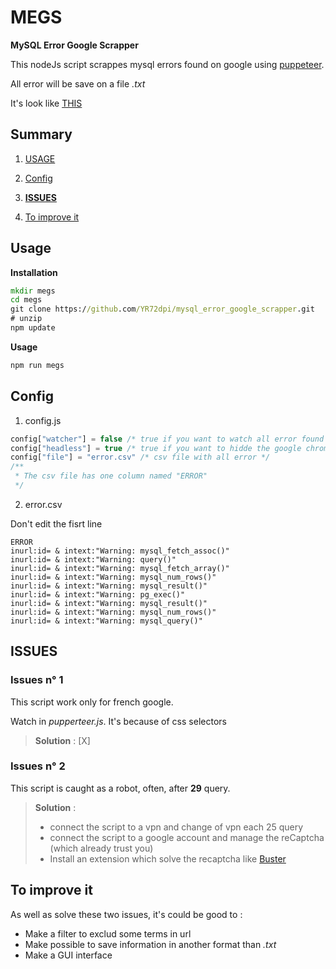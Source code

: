 # MEGS

**MySQL Error Google Scrapper**

This nodeJs script scrappes mysql errors found on google using [puppeteer](https://github.com/puppeteer/puppeteer).

All error will be save on a file *.txt*

It's look like [THIS](https://www.instagram.com/reel/Chm_IjoDS5n/)

## Summary

1. [USAGE](#Usage)

2. [Config](#Config)

3. [**ISSUES**](#ISSUES)

4. [To improve it](#to-improve-it)

## Usage

**Installation**

```cmd
mkdir megs
cd megs
git clone https://github.com/YR72dpi/mysql_error_google_scrapper.git
# unzip
npm update
```

**Usage**

```cmd
npm run megs
```


## Config

1. config.js

```javascript
config["watcher"] = false /* true if you want to watch all error found in real time */
config["headless"] = true /* true if you want to hidde the google chrome copy */
config["file"] = "error.csv" /* csv file with all error */
/**
 * The csv file has one column named "ERROR"
 */

```

2. error.csv

Don't edit the fisrt line
```csv
ERROR 
inurl:id= & intext:"Warning: mysql_fetch_assoc()"
inurl:id= & intext:"Warning: query()"
inurl:id= & intext:"Warning: mysql_fetch_array()"
inurl:id= & intext:"Warning: mysql_num_rows()"
inurl:id= & intext:"Warning: mysql_result()"
inurl:id= & intext:"Warning: pg_exec()"
inurl:id= & intext:"Warning: mysql_result()"
inurl:id= & intext:"Warning: mysql_num_rows()"
inurl:id= & intext:"Warning: mysql_query()"

```


## ISSUES

### Issues n° 1
This script work only for french google.

Watch in *pupperteer.js*. It's because of css selectors

>**Solution** : [X]

### Issues n° 2
This script is caught as a robot, often, after **29** query.

>**Solution** :    
>- connect the script to a vpn and change of vpn each 25 query
>- connect the script to a google account and manage the reCaptcha (which already trust you)
>- Install an extension which solve the recaptcha like [Buster](https://chrome.google.com/webstore/detail/buster-captcha-solver-for/mpbjkejclgfgadiemmefgebjfooflfhl)

## To improve it

As well as solve these two issues, it's could be good to :

- Make a filter to exclud some terms in url
- Make possible to save information in another format than *.txt*
- Make a GUI interface